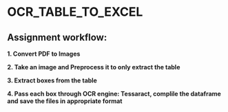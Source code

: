 # OCR_TABLE_TO_EXCEL

## Assignment workflow:


**1. Convert PDF to Images**

**2. Take an image and Preprocess it to only extract the table**

**3. Extract boxes from the table**

**4. Pass each box through OCR engine: Tessaract, complile the dataframe and save the files in appropriate format**


